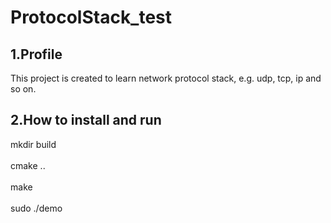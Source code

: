 # ProtocolStack_test
## 1.Profile
This project is created to learn network protocol stack, e.g. udp, tcp, ip and so on.
## 2.How to install and run
mkdir build <br>  
cmake .. <br>  
make <br>  
sudo ./demo <br>  
